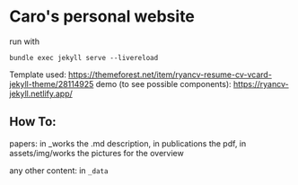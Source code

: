 # Caro's personal website
run with
```
bundle exec jekyll serve --livereload
```

Template used:
https://themeforest.net/item/ryancv-resume-cv-vcard-jekyll-theme/28114925
demo (to see possible components):
https://ryancv-jekyll.netlify.app/


## How To:
papers: in _works the .md description, in publications the pdf, in assets/img/works the pictures for the overview

any other content: in `_data`
